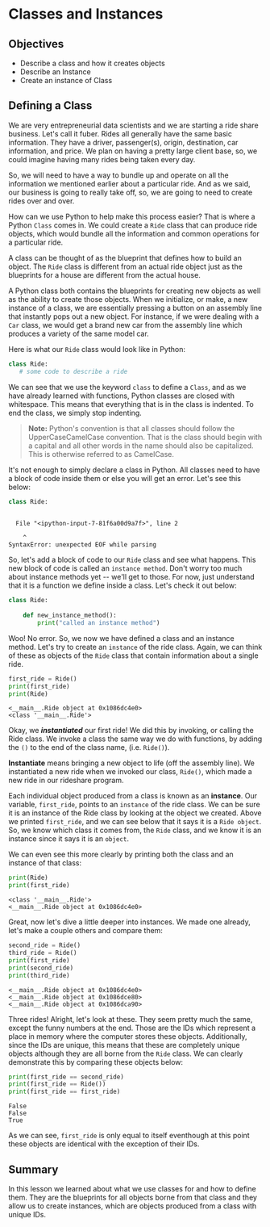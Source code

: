 
# Classes and Instances

## Objectives

* Describe a class and how it creates objects
* Describe an Instance
* Create an instance of Class

## Defining a Class

We are very entrepreneurial data scientists and we are starting a ride share business. Let's call it fuber. Rides all generally have the same basic information. They have a driver, passenger(s), origin, destination, car information, and price. We plan on having a pretty large client base, so, we could imagine having many rides being taken every day.

 So, we will need to have a way to bundle up and operate on all the information we mentioned earlier about a particular ride. And as we said, our business is going to really take off, so, we are going to need to create rides over and over.

 How can we use Python to help make this process easier? That is where a Python `Class` comes in. We could create a `Ride` class that can produce ride objects, which would bundle all the information and common operations for a particular ride.

 A class can be thought of as the blueprint that defines how to build an object. The `Ride` class is different from an actual ride object just as the blueprints for a house are different from the actual house.

 A Python class both contains the blueprints for creating new objects as well as the ability to create those objects. When we initialize, or make, a new instance of a class, we are essentially pressing a button on an assembly line that instantly pops out a new object. For instance, if we were dealing with a `Car` class, we would get a brand new car from the assembly line which produces a variety of the same model car.

 Here is what our `Ride` class would look like in Python:

 ```python
 class Ride:
    # some code to describe a ride
```

We can see that we use the keyword `class` to define a `Class`, and as we have already learned with functions, Python classes are closed with whitespace. This means that everything that is in the class is indented. To end the class, we simply stop indenting.

 > **Note:** Python's convention is that all classes should follow the UpperCaseCamelCase convention. That is the class should begin with a capital and all other words in the name should also be capitalized. This is otherwise referred to as CamelCase.

It's not enough to simply declare a class in Python. All classes need to have a block of code inside them or else you will get an error. Let's see this below:


```python
class Ride:
    
```


      File "<ipython-input-7-81f6a00d9a7f>", line 2
        
        ^
    SyntaxError: unexpected EOF while parsing



So, let's add a block of code to our `Ride` class and see what happens. This new block of code is called an `instance method`. Don't worry too much about instance methods yet -- we'll get to those. For now, just understand that it is a function we define inside a class. Let's check it out below:


```python
class Ride:
    
    def new_instance_method():
        print("called an instance method")

```

Woo! No error. So, we now we have defined a class and an instance method. Let's try to create an `instance` of the ride class. Again, we can think of these as objects of the `Ride` class that contain information about a single ride.


```python
first_ride = Ride()
print(first_ride)
print(Ride)
```

    <__main__.Ride object at 0x1086dc4e0>
    <class '__main__.Ride'>


Okay, we ***instantiated*** our first ride! We did this by invoking, or calling the Ride class. We invoke a class the same way we do with functions, by adding the `()` to the end of the class name, (i.e. `Ride()`).

**Instantiate** means bringing a new object to life (off the assembly line). We instantiated a new ride when we invoked our class, `Ride()`, which made a new ride in our rideshare program.

Each individual object produced from a class is known as an **instance**. Our variable, `first_ride`, points to an `instance` of the ride class. We can be sure it is an instance of the Ride class by looking at the object we created. Above we printed `first_ride`, and we can see below that it says it is a `Ride object`. So, we know which class it comes from, the `Ride` class, and we know it is an instance since it says it is an `object`. 

We can even see this more clearly by printing both the class and an instance of that class:


```python
print(Ride)
print(first_ride)
```

    <class '__main__.Ride'>
    <__main__.Ride object at 0x1086dc4e0>


Great, now let's dive a little deeper into instances. We made one already, let's make a couple others and compare them:


```python
second_ride = Ride()
third_ride = Ride()
print(first_ride)
print(second_ride)
print(third_ride)
```

    <__main__.Ride object at 0x1086dc4e0>
    <__main__.Ride object at 0x1086dce80>
    <__main__.Ride object at 0x1086dca90>


Three rides! Alright, let's look at these. They seem pretty much the same, except the funny numbers at the end. Those are the IDs which represent a place in memory where the computer stores these objects. Additionally, since the IDs are unique, this means that these are completely unique objects although they are all borne from the `Ride` class. We can clearly demonstrate this by comparing these objects below:


```python
print(first_ride == second_ride)
print(first_ride == Ride())
print(first_ride == first_ride)
```

    False
    False
    True


As we can see, `first_ride` is only equal to itself eventhough at this point these objects are identical with the exception of their IDs.

## Summary

In this lesson we learned about what we use classes for and how to define them. They are the blueprints for all objects borne from that class and they allow us to create instances, which are objects produced from a class with unique IDs.
